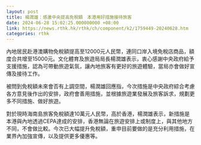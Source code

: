 ```yaml
---
layout: post
title: 楊潤雄：感激中央提高免稅額　本港用好措施接待旅客
date: 2024-06-28 15:02:25.000000000 +08:00
link: https://news.rthk.hk/rthk/ch/component/k2/1759449-20240628.htm
categories: rthk
---
```


內地居民赴港澳購物免稅額提高至12000元人民幣，連同口岸入境免稅店商品，額度合共增至15000元。文化體育及旅遊局局長楊潤雄表示，衷心感謝中央政府給予支援措施，認為可帶動旅遊氣氛，讓內地旅客有更好的旅遊體驗，當局亦會做好宣傳及接待工作。

被問到免稅額未來會否有上調空間，楊潤雄回應指，今次措施是中央政府綜合考慮各方意見後作出的安排，政府會善用措施，並根據旅遊業發展及旅客訴求，規劃更多不同措施、做好旅遊。

對於現時海南島旅客免稅額達10萬元人民幣，高於香港，楊潤雄表示，新措施是本港與內地透過CEPA達成的安排，香港無論在旅遊安排上或制度上，與其他地方不同，不會做比較。今次已大幅提升免稅額，重申目前要做的是充分利用措施，在業界內加強宣傳，以及提供更多優惠等。
